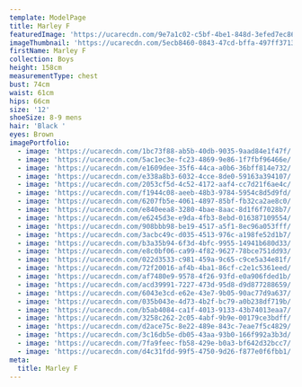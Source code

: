 ```yaml
---
template: ModelPage
title: Marley F
featuredImage: 'https://ucarecdn.com/9e7a1c02-c5bf-4be1-848d-3efed7ec86e1/'
imageThumbnail: 'https://ucarecdn.com/5ecb8460-0843-47cd-bffa-497ff37130bd/'
firstName: Marley F
collection: Boys
height: 158cm
measurementType: chest
bust: 74cm
waist: 61cm
hips: 66cm
size: '12'
shoeSize: 8-9 mens
hair: 'Black '
eyes: Brown
imagePortfolio:
  - image: 'https://ucarecdn.com/1bc73f88-ab5b-40db-9035-9aad84e1f47f/'
  - image: 'https://ucarecdn.com/5ac1ec3e-fc23-4869-9e86-1f7fbf96466e/'
  - image: 'https://ucarecdn.com/e1609dee-35f6-44ca-a0b6-36bff814e732/'
  - image: 'https://ucarecdn.com/e338a8b3-6032-4cce-8de0-59163a394107/'
  - image: 'https://ucarecdn.com/2053cf5d-4c52-4172-aaf4-cc7d21f6ae4c/'
  - image: 'https://ucarecdn.com/f1944c08-aeeb-48b3-9784-5954c8d5d9fd/'
  - image: 'https://ucarecdn.com/6207fb5e-4061-4897-85bf-fb32ca2ae8c0/'
  - image: 'https://ucarecdn.com/e840eea8-3280-4bae-8aac-8d1f6f7028b7/'
  - image: 'https://ucarecdn.com/e6245d3e-e9da-4fb3-8ebd-016387109554/'
  - image: 'https://ucarecdn.com/908bbb98-be19-4517-a5f1-8ec96a053fff/'
  - image: 'https://ucarecdn.com/3acbc49c-d035-4513-976c-a198fe52d1b7/'
  - image: 'https://ucarecdn.com/b3a35b94-6f3d-4bfc-9955-14941b680d33/'
  - image: 'https://ucarecdn.com/e8c0bf06-ca99-4f82-9627-78bce751dd93/'
  - image: 'https://ucarecdn.com/022d3533-c981-459a-9c65-c9ce5a34e81f/'
  - image: 'https://ucarecdn.com/72f20016-af4b-4ba1-86cf-c2e1c5361eed/'
  - image: 'https://ucarecdn.com/af7480e9-9578-4f26-93fd-e0a906fded1b/'
  - image: 'https://ucarecdn.com/acd39991-7227-473d-95d8-d9d877288659/'
  - image: 'https://ucarecdn.com/6043e3cd-e62e-43e7-9b05-90ac77d9a637/'
  - image: 'https://ucarecdn.com/035b043e-4d73-4b2f-bc79-a0b238df719b/'
  - image: 'https://ucarecdn.com/b5ab4084-ca1f-4013-9133-43b74013eaa7/'
  - image: 'https://ucarecdn.com/3258c262-2c05-4abf-9b9e-00179ce3bdff/'
  - image: 'https://ucarecdn.com/d2ace75c-8e22-489e-843c-7eae7f5c4829/'
  - image: 'https://ucarecdn.com/3c16db5e-db05-43aa-93b0-166f992a3b3d/'
  - image: 'https://ucarecdn.com/7fa9feec-fb58-429e-b0a3-bf642d32bcc7/'
  - image: 'https://ucarecdn.com/d4c31fdd-99f5-4750-9d26-f877e0f6fbb1/'
meta:
  title: Marley F
---
```


